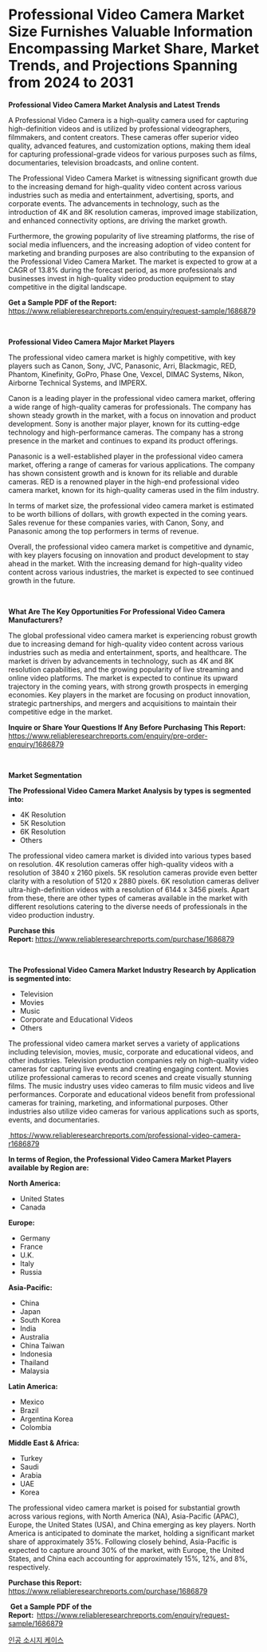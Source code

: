<p><h1>Professional Video Camera Market Size Furnishes Valuable Information Encompassing Market Share, Market Trends, and Projections Spanning from 2024 to 2031</h1></p><p><strong>Professional Video Camera Market Analysis and Latest Trends</strong></p>
<p><p>A Professional Video Camera is a high-quality camera used for capturing high-definition videos and is utilized by professional videographers, filmmakers, and content creators. These cameras offer superior video quality, advanced features, and customization options, making them ideal for capturing professional-grade videos for various purposes such as films, documentaries, television broadcasts, and online content.</p><p>The Professional Video Camera Market is witnessing significant growth due to the increasing demand for high-quality video content across various industries such as media and entertainment, advertising, sports, and corporate events. The advancements in technology, such as the introduction of 4K and 8K resolution cameras, improved image stabilization, and enhanced connectivity options, are driving the market growth.</p><p>Furthermore, the growing popularity of live streaming platforms, the rise of social media influencers, and the increasing adoption of video content for marketing and branding purposes are also contributing to the expansion of the Professional Video Camera Market. The market is expected to grow at a CAGR of 13.8% during the forecast period, as more professionals and businesses invest in high-quality video production equipment to stay competitive in the digital landscape.</p></p>
<p><strong>Get a Sample PDF of the Report:&nbsp;</strong> <a href="https://www.reliableresearchreports.com/enquiry/request-sample/1686879">https://www.reliableresearchreports.com/enquiry/request-sample/1686879</a></p>
<p>&nbsp;</p>
<p><strong>Professional Video Camera Major Market Players</strong></p>
<p><p>The professional video camera market is highly competitive, with key players such as Canon, Sony, JVC, Panasonic, Arri, Blackmagic, RED, Phantom, Kinefinity, GoPro, Phase One, Vexcel, DIMAC Systems, Nikon, Airborne Technical Systems, and IMPERX.</p><p>Canon is a leading player in the professional video camera market, offering a wide range of high-quality cameras for professionals. The company has shown steady growth in the market, with a focus on innovation and product development. Sony is another major player, known for its cutting-edge technology and high-performance cameras. The company has a strong presence in the market and continues to expand its product offerings.</p><p>Panasonic is a well-established player in the professional video camera market, offering a range of cameras for various applications. The company has shown consistent growth and is known for its reliable and durable cameras. RED is a renowned player in the high-end professional video camera market, known for its high-quality cameras used in the film industry.</p><p>In terms of market size, the professional video camera market is estimated to be worth billions of dollars, with growth expected in the coming years. Sales revenue for these companies varies, with Canon, Sony, and Panasonic among the top performers in terms of revenue.</p><p>Overall, the professional video camera market is competitive and dynamic, with key players focusing on innovation and product development to stay ahead in the market. With the increasing demand for high-quality video content across various industries, the market is expected to see continued growth in the future.</p></p>
<p>&nbsp;</p>
<p><strong>What Are The Key Opportunities For Professional Video Camera Manufacturers?</strong></p>
<p><p>The global professional video camera market is experiencing robust growth due to increasing demand for high-quality video content across various industries such as media and entertainment, sports, and healthcare. The market is driven by advancements in technology, such as 4K and 8K resolution capabilities, and the growing popularity of live streaming and online video platforms. The market is expected to continue its upward trajectory in the coming years, with strong growth prospects in emerging economies. Key players in the market are focusing on product innovation, strategic partnerships, and mergers and acquisitions to maintain their competitive edge in the market.</p></p>
<p><strong>Inquire or Share Your Questions If Any Before Purchasing This Report:</strong> <a href="https://www.reliableresearchreports.com/enquiry/pre-order-enquiry/1686879">https://www.reliableresearchreports.com/enquiry/pre-order-enquiry/1686879</a></p>
<p>&nbsp;</p>
<p><strong>Market Segmentation</strong></p>
<p><strong>The Professional Video Camera Market Analysis by types is segmented into:</strong></p>
<p><ul><li>4K Resolution</li><li>5K Resolution</li><li>6K Resolution</li><li>Others</li></ul></p>
<p><p>The professional video camera market is divided into various types based on resolution. 4K resolution cameras offer high-quality videos with a resolution of 3840 x 2160 pixels. 5K resolution cameras provide even better clarity with a resolution of 5120 x 2880 pixels. 6K resolution cameras deliver ultra-high-definition videos with a resolution of 6144 x 3456 pixels. Apart from these, there are other types of cameras available in the market with different resolutions catering to the diverse needs of professionals in the video production industry.</p></p>
<p><strong>Purchase this Report:&nbsp;</strong><a href="https://www.reliableresearchreports.com/purchase/1686879">https://www.reliableresearchreports.com/purchase/1686879</a></p>
<p>&nbsp;</p>
<p><strong>The Professional Video Camera Market Industry Research by Application is segmented into:</strong></p>
<p><ul><li>Television</li><li>Movies</li><li>Music</li><li>Corporate and Educational Videos</li><li>Others</li></ul></p>
<p><p>The professional video camera market serves a variety of applications including television, movies, music, corporate and educational videos, and other industries. Television production companies rely on high-quality video cameras for capturing live events and creating engaging content. Movies utilize professional cameras to record scenes and create visually stunning films. The music industry uses video cameras to film music videos and live performances. Corporate and educational videos benefit from professional cameras for training, marketing, and informational purposes. Other industries also utilize video cameras for various applications such as sports, events, and documentaries.</p></p>
<p><a href="https://www.reliableresearchreports.com/professional-video-camera-r1686879">&nbsp;https://www.reliableresearchreports.com/professional-video-camera-r1686879</a></p>
<p><strong>In terms of Region, the Professional Video Camera Market Players available by Region are:</strong></p>
<p>
    <p> <strong> North America: </strong>
        <ul>
            <li>United States</li>
            <li>Canada</li>
        </ul>
        </p> 
    <p> <strong> Europe: </strong>
        <ul>
            <li>Germany</li>
            <li>France</li>
            <li>U.K.</li>
            <li>Italy</li>
            <li>Russia</li>
        </ul>
        </p> 
    <p> <strong> Asia-Pacific: </strong>
        <ul>
            <li>China</li>
            <li>Japan</li>
            <li>South Korea</li>
            <li>India</li>
            <li>Australia</li>
            <li>China Taiwan</li>
            <li>Indonesia</li>
            <li>Thailand</li>
            <li>Malaysia</li>
        </ul>
        </p> 
    <p> <strong> Latin America: </strong>
        <ul>
            <li>Mexico</li>
            <li>Brazil</li>
            <li>Argentina Korea</li>
            <li>Colombia</li>
        </ul>
        </p> 
    <p> <strong> Middle East & Africa: </strong>
        <ul>
            <li>Turkey</li>
            <li>Saudi</li>
            <li>Arabia</li>
            <li>UAE</li>
            <li>Korea</li>
        </ul>
    </p>
    </p>
<p><p>The professional video camera market is poised for substantial growth across various regions, with North America (NA), Asia-Pacific (APAC), Europe, the United States (USA), and China emerging as key players. North America is anticipated to dominate the market, holding a significant market share of approximately 35%. Following closely behind, Asia-Pacific is expected to capture around 30% of the market, with Europe, the United States, and China each accounting for approximately 15%, 12%, and 8%, respectively.</p></p>
<p><strong>Purchase this Report: </strong><a href="https://www.reliableresearchreports.com/purchase/1686879">https://www.reliableresearchreports.com/purchase/1686879</a></p>
<p>&nbsp;<strong>Get a Sample PDF of the Report:&nbsp;&nbsp;</strong><a href="https://www.reliableresearchreports.com/enquiry/request-sample/1686879">https://www.reliableresearchreports.com/enquiry/request-sample/1686879</a></p>
<p><strong></strong></p>
<p><p><a href="https://github.com/TitusBoyer1/Market-Research-Report-List-1/blob/main/4230839155315.md">인공 소시지 케이스</a></p></p>